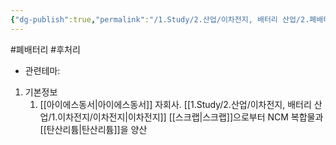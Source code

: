 ```yaml
---
{"dg-publish":true,"permalink":"/1.Study/2.산업/이차전지, 배터리 산업/2.폐배터리/종목/아이에사티엠씨/","created":"2024-11-20T21:02:27.623+09:00","updated":"2025-06-03T20:07:21.378+09:00"}
---
```


#폐배터리 #후처리 


- 관련테마: 


1. 기본정보
	1. [[아이에스동서\|아이에스동서]] 자회사. [[1.Study/2.산업/이차전지, 배터리 산업/1.이차전지/이차전지\|이차전지]] [[스크랩\|스크랩]]으로부터 NCM 복합물과 [[탄산리튬\|탄산리튬]]을 양산

